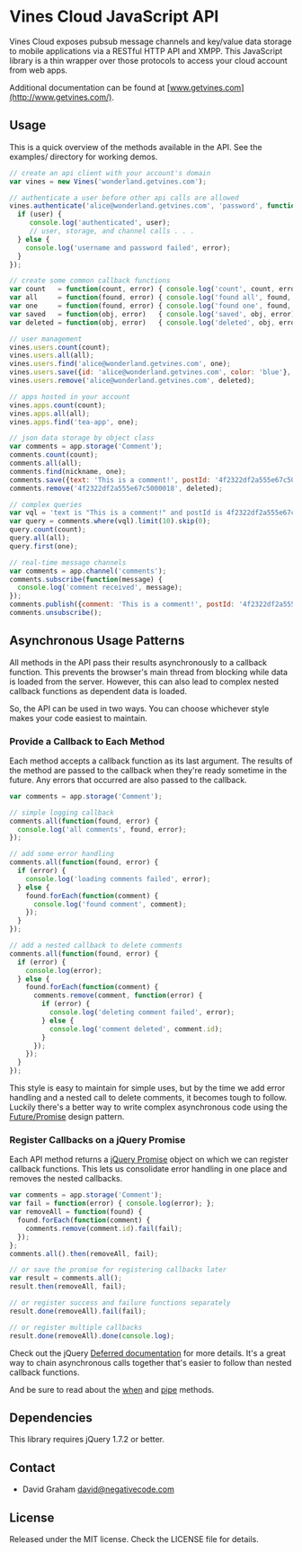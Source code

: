 # Vines Cloud JavaScript API

Vines Cloud exposes pubsub message channels and key/value data storage to mobile applications via a RESTful HTTP API and XMPP. This JavaScript library is a thin wrapper over those protocols to access your cloud account from web apps.

Additional documentation can be found at [www.getvines.com](http://www.getvines.com/).

## Usage

This is a quick overview of the methods available in the API. See the examples/ directory
for working demos.

```js
// create an api client with your account's domain
var vines = new Vines('wonderland.getvines.com');

// authenticate a user before other api calls are allowed
vines.authenticate('alice@wonderland.getvines.com', 'password', function(user, error) {
  if (user) {
     console.log('authenticated', user);
     // user, storage, and channel calls . . .
  } else {
    console.log('username and password failed', error);
  }
});

// create some common callback functions
var count   = function(count, error) { console.log('count', count, error); };
var all     = function(found, error) { console.log('found all', found, error); };
var one     = function(found, error) { console.log('found one', found, error); };
var saved   = function(obj, error)   { console.log('saved', obj, error); };
var deleted = function(obj, error)   { console.log('deleted', obj, error); };

// user management
vines.users.count(count);
vines.users.all(all);
vines.users.find('alice@wonderland.getvines.com', one);
vines.users.save({id: 'alice@wonderland.getvines.com', color: 'blue'}, saved);
vines.users.remove('alice@wonderland.getvines.com', deleted);

// apps hosted in your account
vines.apps.count(count);
vines.apps.all(all);
vines.apps.find('tea-app', one);

// json data storage by object class
var comments = app.storage('Comment');
comments.count(count);
comments.all(all);
comments.find(nickname, one);
comments.save({text: 'This is a comment!', postId: '4f2322df2a555e67c5000017'}, saved);
comments.remove('4f2322df2a555e67c5000018', deleted);

// complex queries
var vql = 'text is "This is a comment!" and postId is 4f2322df2a555e67c5000017';
var query = comments.where(vql).limit(10).skip(0);
query.count(count);
query.all(all);
query.first(one);

// real-time message channels
var comments = app.channel('comments');
comments.subscribe(function(message) {
  console.log('comment received', message);
});
comments.publish({comment: 'This is a comment!', postId: '4f2322df2a555e67c5000017'});
comments.unsubscribe();
```

## Asynchronous Usage Patterns

All methods in the API pass their results asynchronously to a callback function. This prevents the browser's main thread from blocking while data is loaded from the server. However, this can also lead to complex nested callback functions as dependent data is loaded.

So, the API can be used in two ways. You can choose whichever style makes your code easiest to maintain.

### Provide a Callback to Each Method

Each method accepts a callback function as its last argument. The results of the method are passed to the callback when they're ready sometime in the future.  Any errors that occurred are also passed to the callback.

```js
var comments = app.storage('Comment');

// simple logging callback
comments.all(function(found, error) {
  console.log('all comments', found, error);
});

// add some error handling
comments.all(function(found, error) {
  if (error) {
    console.log('loading comments failed', error);
  } else {
    found.forEach(function(comment) {
      console.log('found comment', comment);
    });
  }
});

// add a nested callback to delete comments
comments.all(function(found, error) {
  if (error) {
    console.log(error);
  } else {
    found.forEach(function(comment) {
      comments.remove(comment, function(error) {
        if (error) {
          console.log('deleting comment failed', error);
        } else {
          console.log('comment deleted', comment.id);
        }
      });
    });
  }
});
```

This style is easy to maintain for simple uses, but by the time we add error handling and a nested call to delete comments, it becomes tough to follow. Luckily there's a better way to write complex asynchronous code using the [Future/Promise](http://en.wikipedia.org/wiki/Futures_and_promises) design pattern.

### Register Callbacks on a jQuery Promise

Each API method returns a [jQuery Promise](http://api.jquery.com/Types/#Promise) object on which we can register callback functions. This lets us consolidate error handling in one place and removes the nested callbacks.

```js
var comments = app.storage('Comment');
var fail = function(error) { console.log(error); };
var removeAll = function(found) {
  found.forEach(function(comment) {
    comments.remove(comment.id).fail(fail);
  });
};
comments.all().then(removeAll, fail);

// or save the promise for registering callbacks later
var result = comments.all();
result.then(removeAll, fail);

// or register success and failure functions separately
result.done(removeAll).fail(fail);

// or register multiple callbacks
result.done(removeAll).done(console.log);
```

Check out the jQuery [Deferred documentation](http://api.jquery.com/category/deferred-object/) for more details.  It's a great way to chain asynchronous calls together that's easier to follow than nested callback functions.

And be sure to read about the [when](http://api.jquery.com/jQuery.when/) and [pipe](http://api.jquery.com/deferred.pipe/) methods.

## Dependencies

This library requires jQuery 1.7.2 or better.

## Contact

* David Graham <david@negativecode.com>

## License

Released under the MIT license. Check the LICENSE file for details.
